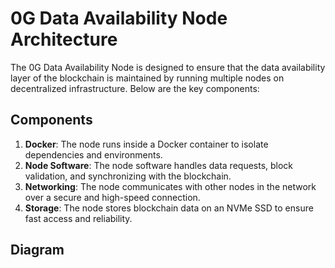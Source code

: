 # 0G Data Availability Node Architecture

The 0G Data Availability Node is designed to ensure that the data availability layer of the blockchain is maintained by running multiple nodes on decentralized infrastructure. Below are the key components:

## Components
1. **Docker**: The node runs inside a Docker container to isolate dependencies and environments.
2. **Node Software**: The node software handles data requests, block validation, and synchronizing with the blockchain.
3. **Networking**: The node communicates with other nodes in the network over a secure and high-speed connection.
4. **Storage**: The node stores blockchain data on an NVMe SSD to ensure fast access and reliability.

## Diagram
